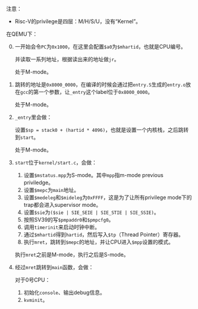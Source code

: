 注意：

* Risc-V的privilege是四层：M/H/S/U，没有“Kernel”。



 在QEMU下：

0. 一开始会令`PC`为`0x1000`，在这里会配置`$a0`为`$mhartid`，也就是CPU编号。

   并读取一系列地址，根据读出来的地址做`jr`。

   处于M-mode。

1. 跳转的地址是`0x8000_0000`，在编译的时候会通过把`entry.S`生成的`entry.o`放在`gcc`的第一个参数，让`_entry`这个label位于`0x8000_0000`。

   处于M-mode。

2. `_entry`里会做：

   设置`$sp = stack0 + (hartid * 4096)`，也就是设置一个内核栈，之后跳转到`start`。

   处于M-mode。

3. `start`位于`kernel/start.c`，会做：

   1. 设置`$mstatus.mpp`为S-mode。其中`mpp`指m-mode previous priviledge。
   2. 设置`$mepc`为`main`地址。
   3. 设置`$medeleg`和`$mideleg`为`0xFFFF`，这是为了让所有privilege mode下的trap都会进入supervisor mode。
   4. 设置`$sie`为`($sie | SIE_SEIE | SIE_STIE | SIE_SSIE)`。
   5. 按照SV39的写`$pmpaddr0`和`$pmpcfg0`。
   6. 调用`timerinit`来启动时钟中断。
   7. 通过`$mhartid`得到`hartid`，然后写入`$tp`（Thread Pointer）寄存器。
   8. 执行`mret`，跳转到`$mepc`的地址，并让CPU进入`$mpp`设置的模式。

   执行`mret`之前是M-mode，执行之后是S-mode。

4. 经过`mret`跳转到`main`函数，会做：

   对于0号CPU：

   1. 初始化`console`、输出debug信息。
   2. `kvminit`。

   
